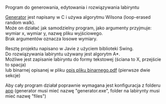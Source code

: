 Program do generowania, edytowania i rozwiązywania labiryntu

[Generator](https://github.com/serunio/Labirynt3/blob/master/app/generator.exe) jest napisany w C i używa algorytmu Wilsona (loop-erased random walk).\
Może on działać jak samodzielny program, jako argumenty przyjmuje: wymiar x,  wymiar y, nazwę pliku wyjściowego.\
Brak argumentów oznacza losowe wymiary.

Resztę projektu napisano w Javie z użyciem biblioteki Swing. \
Do rozwiązywania labiryntu używany jest algorytm A*.\
Możliwe jest zapisanie labiryntu do formy tekstowej (ściana to X, przejście to spacja)\
lub binarnej opisanej w pliku [opis pliku binarnego.pdf](https://github.com/serunio/Labirynt3/blob/master/opis%20pliku%20binarnego.pdf) (pierwsze dwie sekcje)

Aby cały program działał poprawnie wymagana jest konfiguracja z folderu [app](https://github.com/serunio/Labirynt3/tree/master/app) (generator musi mieć nazwę "generator.exe", folder na labirynty musi mieć nazwę "files")

